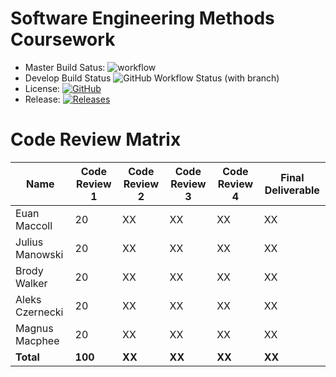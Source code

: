 # Software Engineering Methods Coursework
- Master Build Satus: ![workflow](https://github.com/euan-maccoll/sem_group1_cw/actions/workflows/main.yml/badge.svg)
- Develop Build Status ![GitHub Workflow Status (with branch)](https://img.shields.io/github/actions/workflow/status/euan-maccoll/sem_group1_cw/main.yml?branch=develop&style=flat-square)
- License: [![GitHub](https://img.shields.io/github/license/euan-maccoll/sem_group1_cw?style=flat-square)](https://github.com/euan-maccoll/sem_group1_cw/blob/master/LICENSE)
- Release: [![Releases](https://img.shields.io/github/release/euan-maccoll/sem_group1_cw/all.svg?style=flat-square)](https://github.com/euan-maccoll/sem_group1_cw/releases)

# Code Review Matrix

| Name             | Code Review 1 | Code Review 2 | Code Review 3 | Code Review 4 | Final Deliverable |
|------------------|---------------|---------------|---------------|---------------|-------------------|
| Euan Maccoll     | 20            | XX            | XX            | XX            | XX                |
| Julius Manowski  | 20            | XX            | XX            | XX            | XX                |
| Brody Walker     | 20            | XX            | XX            | XX            | XX                |
| Aleks Czernecki | 20            | XX            | XX            | XX            | XX                |
| Magnus Macphee   | 20            | XX            | XX            | XX            | XX                |
| **Total**        | **100**       | **XX**        | **XX**        | **XX**        | **XX** 				       |
